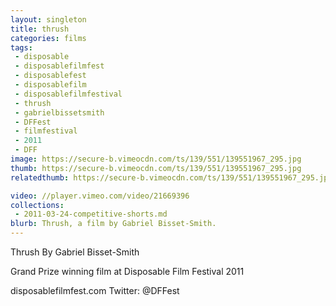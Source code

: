 ```yaml
---
layout: singleton
title: thrush
categories: films
tags:
 - disposable
 - disposablefilmfest
 - disposablefest
 - disposablefilm
 - disposablefilmfestival
 - thrush
 - gabrielbissetsmith
 - DFFest
 - filmfestival
 - 2011
 - DFF
image: https://secure-b.vimeocdn.com/ts/139/551/139551967_295.jpg
thumb: https://secure-b.vimeocdn.com/ts/139/551/139551967_295.jpg
relatedthumb: https://secure-b.vimeocdn.com/ts/139/551/139551967_295.jpg

video: //player.vimeo.com/video/21669396
collections:
 - 2011-03-24-competitive-shorts.md
blurb: Thrush, a film by Gabriel Bisset-Smith.
---
```


Thrush
By Gabriel Bisset-Smith

Grand Prize winning film at Disposable Film Festival 2011

disposablefilmfest.com
Twitter: @DFFest